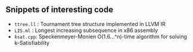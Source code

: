 ## Snippets of interesting code 

 * `ttree.ll` : Tournament tree structure implemented in LLVM IR
 * `LIS.ml` : Longest increasing subsequence in x86 assembly
 * `ksat.cpp`: Speckenmeyer-Monien O(1.6...^n)-time algorithm for solving k-Satisfiability
